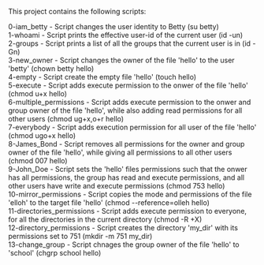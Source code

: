 This project contains the following scripts:  
  
0-iam_betty - Script changes the user identity to Betty (su betty)  
1-whoami - Script prints the effective user-id of the current user (id -un)  
2-groups - Script prints a list of all the groups that the current user is in (id -Gn)  
3-new_owner - Script changes the owner of the file 'hello' to the user 'betty' (chown betty hello)  
4-empty - Script create the empty file 'hello' (touch hello)  
5-execute - Script adds execute permission to the onwer of the file 'hello' (chmod u+x hello)  
6-multiple_permissions - Script adds execute permission to the onwer and group owner of the file 'hello', while also adding read permissions for all other users (chmod ug+x,o+r hello)  
7-everybody - Script adds execution permission for all user of the file 'hello' (chmod ugo+x hello)  
8-James_Bond - Script removes all permissions for the owner and group owner of the file 'hello', while giving all permissions to all other users (chmod 007 hello)  
9-John_Doe - Script sets the 'hello' files permissions such that the onwer has all permissions, the group has read and execute permissions, and all other users have write and execute permissions (chmod 753 hello)  
10-mirror_permissions - Script copies the mode and permissions of the file 'elloh' to the target file 'hello' (chmod --reference=olleh hello)  
11-directories_permissions - Script adds execute permission to everyone, for all the directories in the current directory (chmod -R +X)  
12-directory_permissions - Script creates the directory 'my_dir' with its permissions set to 751 (mkdir -m 751 my_dir)  
13-change_group - Script chnages the group owner of the file 'hello' to 'school' (chgrp school hello)
